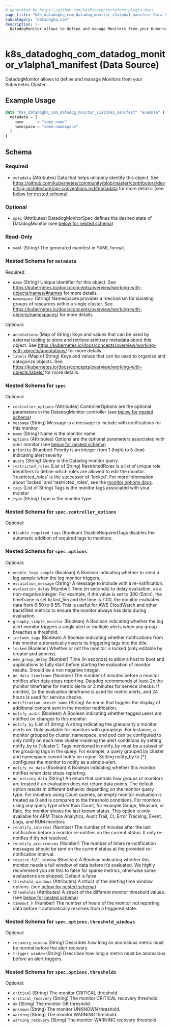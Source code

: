 ```yaml
---
# generated by https://github.com/hashicorp/terraform-plugin-docs
page_title: "k8s_datadoghq_com_datadog_monitor_v1alpha1_manifest Data Source - terraform-provider-k8s"
subcategory: "datadoghq.com"
description: |-
  DatadogMonitor allows to define and manage Monitors from your Kubernetes Cluster
---
```


# k8s_datadoghq_com_datadog_monitor_v1alpha1_manifest (Data Source)

DatadogMonitor allows to define and manage Monitors from your Kubernetes Cluster

## Example Usage

```terraform
data "k8s_datadoghq_com_datadog_monitor_v1alpha1_manifest" "example" {
  metadata = {
    name      = "some-name"
    namespace = "some-namespace"
  }
}
```

<!-- schema generated by tfplugindocs -->
## Schema

### Required

- `metadata` (Attributes) Data that helps uniquely identify this object. See https://github.com/kubernetes/community/blob/master/contributors/devel/sig-architecture/api-conventions.md#metadata for more details. (see [below for nested schema](#nestedatt--metadata))

### Optional

- `spec` (Attributes) DatadogMonitorSpec defines the desired state of DatadogMonitor (see [below for nested schema](#nestedatt--spec))

### Read-Only

- `yaml` (String) The generated manifest in YAML format.

<a id="nestedatt--metadata"></a>
### Nested Schema for `metadata`

Required:

- `name` (String) Unique identifier for this object. See https://kubernetes.io/docs/concepts/overview/working-with-objects/names/#names for more details.
- `namespace` (String) Namespaces provides a mechanism for isolating groups of resources within a single cluster. See https://kubernetes.io/docs/concepts/overview/working-with-objects/namespaces/ for more details.

Optional:

- `annotations` (Map of String) Keys and values that can be used by external tooling to store and retrieve arbitrary metadata about this object. See https://kubernetes.io/docs/concepts/overview/working-with-objects/annotations/ for more details.
- `labels` (Map of String) Keys and values that can be used to organize and categorize objects. See https://kubernetes.io/docs/concepts/overview/working-with-objects/labels/ for more details.


<a id="nestedatt--spec"></a>
### Nested Schema for `spec`

Optional:

- `controller_options` (Attributes) ControllerOptions are the optional parameters in the DatadogMonitor controller (see [below for nested schema](#nestedatt--spec--controller_options))
- `message` (String) Message is a message to include with notifications for this monitor
- `name` (String) Name is the monitor name
- `options` (Attributes) Options are the optional parameters associated with your monitor (see [below for nested schema](#nestedatt--spec--options))
- `priority` (Number) Priority is an integer from 1 (high) to 5 (low) indicating alert severity
- `query` (String) Query is the Datadog monitor query
- `restricted_roles` (List of String) RestrictedRoles is a list of unique role identifiers to define which roles are allowed to edit the monitor. 'restricted_roles' is the successor of 'locked'. For more information about 'locked' and 'restricted_roles', see the [monitor options docs](https://docs.datadoghq.com/monitors/guide/monitor_api_options/#permissions-options).
- `tags` (List of String) Tags is the monitor tags associated with your monitor
- `type` (String) Type is the monitor type

<a id="nestedatt--spec--controller_options"></a>
### Nested Schema for `spec.controller_options`

Optional:

- `disable_required_tags` (Boolean) DisableRequiredTags disables the automatic addition of required tags to monitors.


<a id="nestedatt--spec--options"></a>
### Nested Schema for `spec.options`

Optional:

- `enable_logs_sample` (Boolean) A Boolean indicating whether to send a log sample when the log monitor triggers.
- `escalation_message` (String) A message to include with a re-notification.
- `evaluation_delay` (Number) Time (in seconds) to delay evaluation, as a non-negative integer. For example, if the value is set to 300 (5min), the timeframe is set to last_5m and the time is 7:00, the monitor evaluates data from 6:50 to 6:55. This is useful for AWS CloudWatch and other backfilled metrics to ensure the monitor always has data during evaluation.
- `groupby_simple_monitor` (Boolean) A Boolean indicating whether the log alert monitor triggers a single alert or multiple alerts when any group breaches a threshold.
- `include_tags` (Boolean) A Boolean indicating whether notifications from this monitor automatically inserts its triggering tags into the title.
- `locked` (Boolean) Whether or not the monitor is locked (only editable by creator and admins).
- `new_group_delay` (Number) Time (in seconds) to allow a host to boot and applications to fully start before starting the evaluation of monitor results. Should be a non negative integer.
- `no_data_timeframe` (Number) The number of minutes before a monitor notifies after data stops reporting. Datadog recommends at least 2x the monitor timeframe for metric alerts or 2 minutes for service checks. If omitted, 2x the evaluation timeframe is used for metric alerts, and 24 hours is used for service checks.
- `notification_preset_name` (String) An enum that toggles the display of additional content sent in the monitor notification.
- `notify_audit` (Boolean) A Boolean indicating whether tagged users are notified on changes to this monitor.
- `notify_by` (List of String) A string indicating the granularity a monitor alerts on. Only available for monitors with groupings. For instance, a monitor grouped by cluster, namespace, and pod can be configured to only notify on each new cluster violating the alert conditions by setting notify_by to ['cluster']. Tags mentioned in notify_by must be a subset of the grouping tags in the query. For example, a query grouped by cluster and namespace cannot notify on region. Setting notify_by to [*] configures the monitor to notify as a simple-alert.
- `notify_no_data` (Boolean) A Boolean indicating whether this monitor notifies when data stops reporting.
- `on_missing_data` (String) An enum that controls how groups or monitors are treated if an evaluation does not return data points. The default option results in different behavior depending on the monitor query type. For monitors using Count queries, an empty monitor evaluation is treated as 0 and is compared to the threshold conditions. For monitors using any query type other than Count, for example Gauge, Measure, or Rate, the monitor shows the last known status. This option is only available for APM Trace Analytics, Audit Trail, CI, Error Tracking, Event, Logs, and RUM monitors
- `renotify_interval` (Number) The number of minutes after the last notification before a monitor re-notifies on the current status. It only re-notifies if it’s not resolved.
- `renotify_occurrences` (Number) The number of times re-notification messages should be sent on the current status at the provided re-notification interval.
- `require_full_window` (Boolean) A Boolean indicating whether this monitor needs a full window of data before it’s evaluated. We highly recommend you set this to false for sparse metrics, otherwise some evaluations are skipped. Default is false.
- `threshold_windows` (Attributes) A struct of the alerting time window options. (see [below for nested schema](#nestedatt--spec--options--threshold_windows))
- `thresholds` (Attributes) A struct of the different monitor threshold values. (see [below for nested schema](#nestedatt--spec--options--thresholds))
- `timeout_h` (Number) The number of hours of the monitor not reporting data before it automatically resolves from a triggered state.

<a id="nestedatt--spec--options--threshold_windows"></a>
### Nested Schema for `spec.options.threshold_windows`

Optional:

- `recovery_window` (String) Describes how long an anomalous metric must be normal before the alert recovers.
- `trigger_window` (String) Describes how long a metric must be anomalous before an alert triggers.


<a id="nestedatt--spec--options--thresholds"></a>
### Nested Schema for `spec.options.thresholds`

Optional:

- `critical` (String) The monitor CRITICAL threshold.
- `critical_recovery` (String) The monitor CRITICAL recovery threshold.
- `ok` (String) The monitor OK threshold.
- `unknown` (String) The monitor UNKNOWN threshold.
- `warning` (String) The monitor WARNING threshold.
- `warning_recovery` (String) The monitor WARNING recovery threshold.
